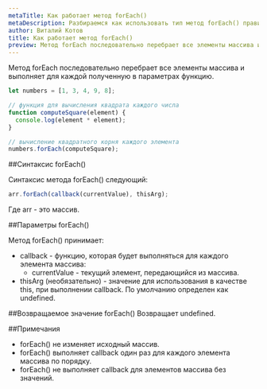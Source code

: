 ```yaml
---
metaTitle: Как работает метод forEach()
metaDescription: Разбираемся как использовать тип метод forEach() правильно
author: Виталий Котов
title: Как работает метод forEach()
preview: Метод forEach последовательно перебрает все элементы массива и выполняет для каждой полученную в параметрах функцию...
---
```


Метод forEach последовательно перебрает все элементы массива и выполняет для каждой полученную в параметрах функцию.

```javascript
let numbers = [1, 3, 4, 9, 8];

// функция для вычисления квадрата каждого числа
function computeSquare(element) {
  console.log(element * element);
}

// вычисление квадратного корня каждого элемента
numbers.forEach(computeSquare);
```

##Синтаксис forEach()

Синтаксис метода forEach() следующий:

```javascript
arr.forEach(callback(currentValue), thisArg);
```

Где arr - это массив.

##Параметры forEach()

Метод forEach() принимает:

- callback - функцию, которая будет выполняться для каждого элемента массива:
  - currentValue - текущий элемент, передающийся из массива.
- thisArg (необязательно) - значение для использования в качестве this, при выполнении callback. По умолчанию определен как undefined.

##Возвращаемое значение forEach()
Возвращает undefined.

##Примечания

- forEach() не изменяет исходный массив.
- forEach() выполняет callback один раз для каждого элемента массива по порядку.
- forEach() не выполняет callback для элементов массива без значений.
